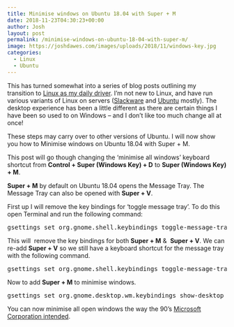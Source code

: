 ```yaml
---
title: Minimise windows on Ubuntu 18.04 with Super + M
date: 2018-11-23T04:30:23+00:00
author: Josh
layout: post
permalink: /minimise-windows-on-ubuntu-18-04-with-super-m/
image: https://joshdawes.com/images/uploads/2018/11/windows-key.jpg
categories:
  - Linux
  - Ubuntu
---
```

This has turned somewhat into a series of blog posts outlining my transition to <a href="https://joshdawes.com/linux-as-my-daily-driver/" target="_blank" rel="noopener">Linux as my daily driver</a>. I’m not new to Linux, and have run various variants of Linux on servers (<a href="https://www.slackware.com" target="_blank" rel="noopener">Slackware</a> and <a href="https://www.ubuntu.com" target="_blank" rel="noopener">Ubuntu</a> mostly). The desktop experience has been a little different as there are certain things I have been so used to on Windows – and I don&#8217;t like too much change all at once!

These steps may carry over to other versions of Ubuntu. I will now show you how to Minimise windows on Ubuntu 18.04 with Super + M.

This post will go though changing the ‘minimise all windows’ keyboard shortcut from **Control + Super (Windows Key) + D** to **Super (Windows Key) + M**.

**Super + M** by default on Ubuntu 18.04 opens the Message Tray. The Message Tray can also be opened with **Super + V**.

First up I will remove the key bindings for &#8216;toggle message tray&#8217;. To do this open Terminal and run the following command:

<pre>gsettings set org.gnome.shell.keybindings toggle-message-tray "@as []"</pre>

This will  remove the key bindings for both **Super + M** &  **Super + V**. We can re-add **Super + V** so we still have a keyboard shortcut for the message tray with the following command.

<pre>gsettings set org.gnome.shell.keybindings toggle-message-tray "['&lt;Super&gt;v']"</pre>

Now to add **Super + M** to minimise windows.

<pre>gsettings set org.gnome.desktop.wm.keybindings show-desktop "['&lt;Super&gt;m']"</pre>

You can now minimise all open windows the way the 90’s <a href="https://www.nytimes.com/1994/09/06/business/microsoft-is-bringing-out-its-first-computer-keyboard.html" target="_blank" rel="noopener">Microsoft Corporation intended</a>.
